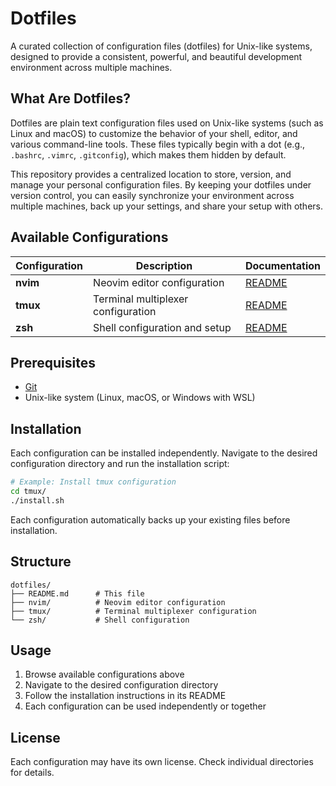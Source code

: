 # Dotfiles

A curated collection of configuration files (dotfiles) for Unix-like systems, designed to provide a consistent, powerful, and beautiful development environment across multiple machines.

## What Are Dotfiles?

Dotfiles are plain text configuration files used on Unix-like systems (such as Linux and macOS) to customize the behavior of your shell, editor, and various command-line tools. These files typically begin with a dot (e.g., `.bashrc`, `.vimrc`, `.gitconfig`), which makes them hidden by default.

This repository provides a centralized location to store, version, and manage your personal configuration files. By keeping your dotfiles under version control, you can easily synchronize your environment across multiple machines, back up your settings, and share your setup with others.

## Available Configurations

| Configuration | Description | Documentation |
|---------------|-------------|---------------|
| **nvim** | Neovim editor configuration | [README](./nvim/README.md) |
| **tmux** | Terminal multiplexer configuration | [README](./tmux/README.md) |
| **zsh** | Shell configuration and setup | [README](./zsh/README.md) |

## Prerequisites

- [Git](https://git-scm.com/downloads)
- Unix-like system (Linux, macOS, or Windows with WSL)

## Installation

Each configuration can be installed independently. Navigate to the desired configuration directory and run the installation script:

```bash
# Example: Install tmux configuration
cd tmux/
./install.sh
```

Each configuration automatically backs up your existing files before installation.

## Structure

```
dotfiles/
├── README.md      # This file
├── nvim/          # Neovim editor configuration
├── tmux/          # Terminal multiplexer configuration
└── zsh/           # Shell configuration
```

## Usage

1. Browse available configurations above
2. Navigate to the desired configuration directory
3. Follow the installation instructions in its README
4. Each configuration can be used independently or together

## License

Each configuration may have its own license. Check individual directories for details.
